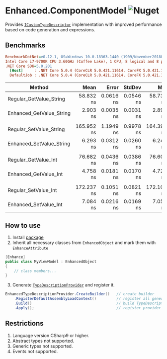 # Enhanced.ComponentModel ![Nuget](https://img.shields.io/nuget/v/Enhanced.ComponentModel)
Provides [`ICustomTypeDescriptor`](https://docs.microsoft.com/en-us/dotnet/api/system.componentmodel.icustomtypedescriptor?view=net-5.0) implementation with improved performance based on code generation and expressions.

## Benchmarks
``` ini
BenchmarkDotNet=v0.12.1, OS=Windows 10.0.18363.1440 (1909/November2018Update/19H2)
Intel Core i7-9700K CPU 3.60GHz (Coffee Lake), 1 CPU, 8 logical and 8 physical cores
.NET Core SDK=5.0.201
  [Host]     : .NET Core 5.0.4 (CoreCLR 5.0.421.11614, CoreFX 5.0.421.11614), X64 RyuJIT
  DefaultJob : .NET Core 5.0.4 (CoreCLR 5.0.421.11614, CoreFX 5.0.421.11614), X64 RyuJIT
```
|                   Method |       Mean |     Error |    StdDev |        Min |        Max |     Median | Ratio |
|------------------------- |-----------:|----------:|----------:|-----------:|-----------:|-----------:|------:|
|  Regular_GetValue_String |  58.832 ns | 0.0616 ns | 0.0546 ns |  58.735 ns |  58.922 ns |  58.826 ns |  1.00 |
| Enhanced_GetValue_String |   2.903 ns | 0.0035 ns | 0.0031 ns |   2.898 ns |   2.909 ns |   2.903 ns |  0.05 |
|                          |            |           |           |            |            |            |       |
|  Regular_SetValue_String | 165.952 ns | 1.1949 ns | 0.9978 ns | 164.399 ns | 167.964 ns | 166.150 ns |  1.00 |
| Enhanced_SetValue_String |   6.293 ns | 0.0312 ns | 0.0260 ns |   6.240 ns |   6.317 ns |   6.305 ns |  0.04 |
|                          |            |           |           |            |            |            |       |
|     Regular_GetValue_Int |  76.682 ns | 0.0436 ns | 0.0386 ns |  76.600 ns |  76.725 ns |  76.693 ns |  1.00 |
|    Enhanced_GetValue_Int |   4.758 ns | 0.0181 ns | 0.0170 ns |   4.721 ns |   4.789 ns |   4.757 ns |  0.06 |
|                          |            |           |           |            |            |            |       |
|     Regular_SetValue_Int | 172.237 ns | 0.1051 ns | 0.0821 ns | 172.100 ns | 172.377 ns | 172.244 ns |  1.00 |
|    Enhanced_SetValue_Int |   7.084 ns | 0.0216 ns | 0.0169 ns |   7.052 ns |   7.111 ns |   7.085 ns |  0.04 |

## How to use
1. Install [package](https://www.nuget.org/packages/Enhanced.ComponentModel/)
2. Inherit all necessary classes from `EnhancedObject` and mark them with `EnhanceAttribute` 
``` csharp
[Enhance]
public class MyViewModel : EnhancedObject
{
    // class members...
}
```
3. Generate [`TypeDescriptionProvider`](https://docs.microsoft.com/en-us/dotnet/api/system.componentmodel.typedescriptionprovider?view=net-5.0) and register it.
```csharp
EnhancedTypeDescriptionProvider.CreateBuilder()   // create builder
    .RegisterDefaultAssemblyLoadContext()         // register all generated by package containers in builder
    .Build()                                      // build TypeDescriptionProvider
    .Apply();                                     // register provider in application TypeDescriptor.
```

## Restrictions
1. Language version CSharp9 or higher.
2. Abstract types not supported.
3. Generic types not supported.
4. Events not supported.
